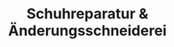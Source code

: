---
title: "Schuhreparatur & Änderungsschneiderei"
url: /berlin/schuhreparatur-und-aenderungsschneiderei/
shop: Wäscherei
---